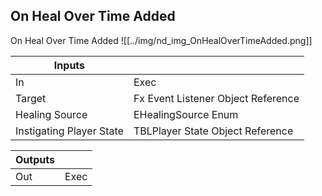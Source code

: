 ## On Heal Over Time Added
On Heal Over Time Added
![[../img/nd_img_OnHealOverTimeAdded.png]]

|Inputs||
|--|--|
| In | Exec |
| Target | Fx Event Listener Object Reference |
| Healing Source | EHealingSource Enum |
| Instigating Player State | TBLPlayer State Object Reference |

|Outputs||
|--|--|
| Out | Exec |
